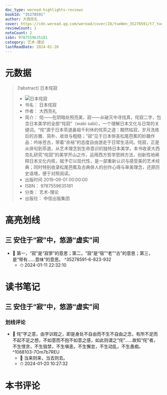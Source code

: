 ```yaml
---
doc_type: weread-highlights-reviews
bookId: "35278591"
author: 大西克礼
cover: https://cdn.weread.qq.com/weread/cover/28/YueWen_35278591/t7_YueWen_35278591.jpg
reviewCount: 1
noteCount: 2
isbn: 9787559635181
category: 艺术-理论
lastReadDate: 2024-01-20
---
```

# 元数据
> [!abstract] 日本侘寂
> - ![ 日本侘寂](https://cdn.weread.qq.com/weread/cover/28/YueWen_35278591/t7_YueWen_35278591.jpg)
> - 书名： 日本侘寂
> - 作者： 大西克礼
> - 简介： 侘——在阴暗处照亮美，寂——从破灭中寻找真，侘寂二字，包含日本美学的全部“侘寂”（wabi sabi），一个理解日本文化与日常的关键词。“侘”源于日本茶道鼻祖千利休的侘茶之道：黯然枯寂，岁月洗练后的古雅、简朴、收敛与粗糙；“寂”见于日本俳圣松尾芭蕉的妙趣作品：吟咏苍古，带着“余裕”的态度自由游走于日常生活间。侘寂，正是从俳句到茶道，从艺术理念到生命意识的独特日本美学。本书收录大西克礼研究“侘寂”的美学开山之作，运用西方哲学思辨方法，创新性地阐释日本文化内核，赋予它以现代性，是一部重新认识与感受美的艺术经典；同时特别收录松尾芭蕉及古典俳人的创作心得与审美理念，还原历史语境，便于对照阅读。
> - 出版时间 2019-09-01 00:00:00
> - ISBN： 9787559635181
> - 分类： 艺术-理论
> - 出版社： 中信出版集团

# 高亮划线

## 三 安住于“寂”中，悠游“虚实”间


- 📌 第一，“寂”是“寂寥”的意思；第二，“寂”是“宿”“老”“古”的意思；第三，是“带有……意味”的意思。 ^35278591-6-823-932
    - ⏱ 2024-01-11 22:32:10 
 
# 读书笔记

## 三 安住于“寂”中，悠游“虚实”间

### 划线评论
- 📌 侘”字之意，由字训观之，即是身处不自由而不生不自由之念，有所不足而不起不足之想，不如意而不抱不如意之感，如此则谓之“侘”……故知“侘”者，不生悭贪，不生毁禁，不生嗔恚，不生懈怠，不生动乱，不生愚痴。  ^1068103-7Om7b7REU
    - 💭 当来则来，当去则去。
    - ⏱ 2024-01-20 10:27:32
   
# 本书评论
